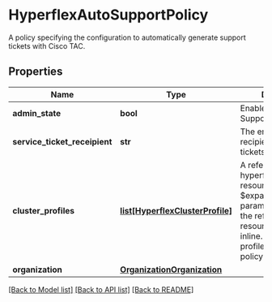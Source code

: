 # HyperflexAutoSupportPolicy

A policy specifying the configuration to automatically generate support tickets with Cisco TAC. 
## Properties
Name | Type | Description | Notes
------------ | ------------- | ------------- | -------------
**admin_state** | **bool** | Enable or disable Auto Support.   | [optional] 
**service_ticket_receipient** | **str** | The email address recipient for support tickets.    | [optional] 
**cluster_profiles** | [**list[HyperflexClusterProfile]**](HyperflexClusterProfile.md) | A reference to a hyperflexClusterProfile resource. When the $expand query parameter is specified, the referenced resource is returned inline. List of cluster profiles using this policy.  | [optional] 
**organization** | [**OrganizationOrganization**](.md) |  | [optional] 

[[Back to Model list]](../README.md#documentation-for-models) [[Back to API list]](../README.md#documentation-for-api-endpoints) [[Back to README]](../README.md)


